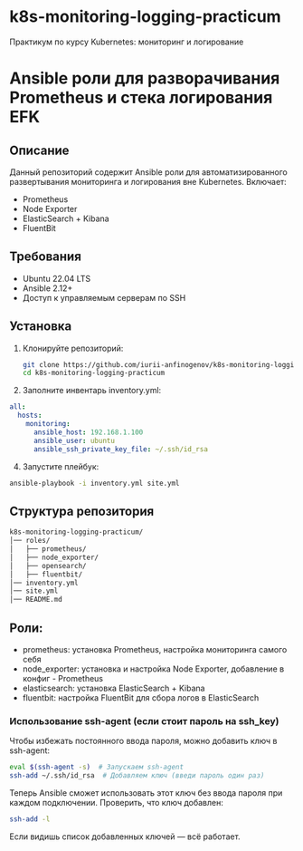 # k8s-monitoring-logging-practicum
Практикум по курсу Kubernetes: мониторинг и логирование

# Ansible роли для разворачивания Prometheus и стека логирования EFK

## Описание
Данный репозиторий содержит Ansible роли для автоматизированного развертывания мониторинга и логирования вне Kubernetes. Включает:
- Prometheus
- Node Exporter
- ElasticSearch + Kibana
- FluentBit 

## Требования
- Ubuntu 22.04 LTS 
- Ansible 2.12+
- Доступ к управляемым серверам по SSH

## Установка
1. Клонируйте репозиторий:
   ```sh
   git clone https://github.com/iurii-anfinogenov/k8s-monitoring-logging-practicum.git
   cd k8s-monitoring-logging-practicum

2. Заполните инвентарь inventory.yml:
```yaml
all:
  hosts:
    monitoring:
      ansible_host: 192.168.1.100
      ansible_user: ubuntu
      ansible_ssh_private_key_file: ~/.ssh/id_rsa
```
4. Запустите плейбук:
```sh
ansible-playbook -i inventory.yml site.yml
```
## Структура репозитория
```sh
k8s-monitoring-logging-practicum/
│── roles/
│   ├── prometheus/
│   ├── node_exporter/
│   ├── opensearch/
│   ├── fluentbit/
│── inventory.yml
│── site.yml
│── README.md
```
## Роли:
- prometheus: установка Prometheus, настройка мониторинга самого себя  
- node_exporter: установка и настройка Node Exporter, добавление в конфиг - Prometheus  
- elasticsearch: установка ElasticSearch + Kibana  
- fluentbit: настройка FluentBit для сбора логов в ElasticSearch  


### Использование ssh-agent (если стоит пароль на ssh_key)
Чтобы избежать постоянного ввода пароля, можно добавить ключ в ssh-agent:

```sh
eval $(ssh-agent -s)  # Запускаем ssh-agent
ssh-add ~/.ssh/id_rsa  # Добавляем ключ (введи пароль один раз)
```
Теперь Ansible сможет использовать этот ключ без ввода пароля при каждом подключении.
Проверить, что ключ добавлен:

```sh
ssh-add -l
```
Если видишь список добавленных ключей — всё работает.

